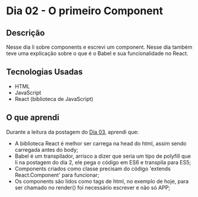 # Dia 02 - O primeiro Component

## Descrição

Nesse dia li sobre components e escrevi um component. Nesse dia também teve uma explicação sobre o que é o Babel e sua funcionalidade no React.

## Tecnologias Usadas

* HTML
* JavaScript
* React (biblioteca de JavaScript)

## O que aprendi

Durante a leitura da postagem do [Dia 03](https://www.newline.co/fullstack-react/30-days-of-react/day-3/), aprendi que:

* A biblioteca React é melhor ser carrega na head do html, assim sendo carregada antes do body;
* Babel é um transpilador, arrisco a dizer que seria um tipo de polyfill que li na postagem do dia 2, ele pega o código em ES6 e transpila para ES5;
* Components criados como classe precisam do código 'extends React.Component' para funcionar;
* Os components são lidos como tags de html, no exemplo de hoje, para ser chamado no render() foi necessário escrever <App /> e não só APP;
